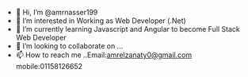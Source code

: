 - 👋 Hi, I’m @amrnasser199
- 👀 I’m interested in Working as Web Developer (.Net)
- 🌱 I’m currently learning Javascript and Angular to become Full Stack Web Developer
- 💞️ I’m looking to collaborate on ...
- 📫 How to reach me ..Email:amrelzanaty0@gmail.com
                        mobile:01158126652

<!---
amrnasser199/amrnasser199 is a ✨ special ✨ repository because its `README.md` (this file) appears on your GitHub profile.
You can click the Preview link to take a look at your changes.
--->

